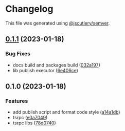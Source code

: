 # Changelog

This file was generated using [@jscutlery/semver](https://github.com/jscutlery/semver).

## [0.1.1](https://github.com/StringKe/tsrpc/compare/v0.1.0...v0.1.1) (2023-01-18)

### Bug Fixes

-   docs build and packages build ([032a197](https://github.com/StringKe/tsrpc/commit/032a19759160ef3040646bc8e11c2ca41e88324d))
-   lib publish executor ([6e406ce](https://github.com/StringKe/tsrpc/commit/6e406ce526a43b9003729c846abc21f73a7cc40a))

## 0.1.0 (2023-01-18)

### Features

-   add publish script and format code style ([a14a1db](https://github.com/StringKe/tsrpc/commit/a14a1dbcffb8676c0fa49cc180cb0e6ec833e2e6))
-   tsrpc ([e0a7049](https://github.com/StringKe/tsrpc/commit/e0a70494692a9f0ab4243086e1ec431e869ec919))
-   tsrpc libs ([78d0740](https://github.com/StringKe/tsrpc/commit/78d0740009435954bcdbdac5527cc38e1709ea1c))
